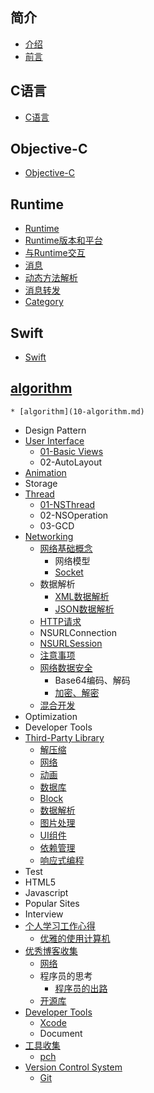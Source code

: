 
## 简介
   * [介绍](README.md)
   * [前言](README.md)

## C语言
   * [C语言](chapter1.md)

## Objective-C
   * [Objective-C](02-objective-c.md)

## Runtime
  * [Runtime](runtime.md)
  * [Runtime版本和平台](runtime-versions-and-platforms.md)
  * [与Runtime交互](与runtime交互.md)
  * [消息](消息.md)
  * [动态方法解析](动态方法解析.md)
  * [消息转发](消息转发.md)
  * [Category](category.md)

## Swift
* [Swift](swift.md)

## [algorithm](10-algorithm.md)
	* [algorithm](10-algorithm.md)
* Design Pattern
* [User Interface](03-user-interface.md)
    * [01-Basic Views](sa.md)
    * 02-AutoLayout
* [Animation](05-animation.md)
* Storage
* [Thread](09-thread.md)
    * [01-NSThread](nsthread.md)
    * 02-NSOperation
    * 03-GCD
* [Networking](10-networking.md)
    * [网络基础概念](网络基础概念.md)
        * 网络模型
        * [Socket](socket.md)
    * 数据解析
        * [XML数据解析](xml数据解析.md)
        * [JSON数据解析](json数据解析.md)
    * [HTTP请求](getpost请求.md)
    * NSURLConnection
    * [NSURLSession](nsurlsession.md)
    * [注意事项](注意事项.md)
    * [网络数据安全](网络数据安全.md)
        * Base64编码、解码
        * [加密、解密](加密、解密.md)
    * [混合开发](混合开发.md)
* Optimization
* Developer Tools
* [Third-Party Library](third-party-library.md)
    * [解压缩](解压缩.md)
    * [网络](networking-library.md)
    * [动画](动画.md)
    * [数据库](数据库.md)
    * [Block](block.md)
    * [数据解析](数据解析.md)
    * [图片处理](图片处理.md)
    * [UI组件](ui组建.md)
    * [依赖管理](包管理器.md)
    * [响应式编程](响应式编程.md)
* Test
* HTML5
* Javascript
* Popular Sites
* Interview
* [个人学习工作心得](19-个人学习工作心得.md)
    * [优雅的使用计算机](优雅的使用计算机.md)
* [优秀博客收集](优秀博客收集.md)
    * [网络](网络.md)
    * 程序员的思考
        * [程序员的出路](程序员的出路.md)
    * [开源库](开源库.md)
* [Developer Tools](developer-tools.md)
    * [Xcode](xocdel.md)
    * Document
* [工具收集](工具收集.md)
    * [pch](pch.md)
* [Version Control System](version-control-system.md)
    * [Git](git.md)


